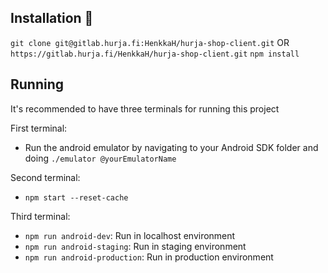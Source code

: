 ## Installation :wrench:
`git clone git@gitlab.hurja.fi:HenkkaH/hurja-shop-client.git` OR `https://gitlab.hurja.fi/HenkkaH/hurja-shop-client.git`
`npm install`

## Running
It's recommended to have three terminals for running this project

First terminal:
- Run the android emulator by navigating to your Android SDK folder and doing `./emulator @yourEmulatorName`

Second terminal:
- `npm start --reset-cache`

Third terminal:
- `npm run android-dev`: Run in localhost environment
- `npm run android-staging`: Run in staging environment
- `npm run android-production`: Run in production environment
